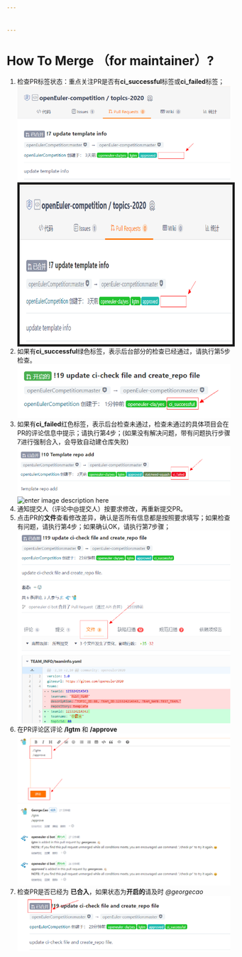 ```yaml
---


---
```


<h1 id="how-to-merge-（for-maintainer）">How To Merge （for maintainer）?</h1>
<ol>
<li>检查PR标签状态：重点关注PR是否有<strong>ci_successful</strong>标签或<strong>ci_failed</strong>标签；<br>
<img src="image/1.png" alt="enter image description here"><br>
<img src="./image/1.png" width="500" height="360" alt="1.png" align="center" border="5"></li>
<li>如果有<strong>ci_successful</strong>绿色标签，表示后台部分的检查已经通过，请执行第5步检查。<br>
<img src="image/2.png" alt="enter image description here"></li>
<li>如果有<strong>ci_failed</strong>红色标签，表示后台检查未通过，检查未通过的具体项目会在PR的评论信息中提示；请执行第4步；(如果没有解决问题，带有问题执行步骤7进行强制合入，会导致自动建仓库失败)<br>
<img src="image/3.png" alt="enter image description here"><br>
<img src="image/8.png" alt="enter image description here"></li>
<li>通知提交人（评论中@提交人）按要求修改，再重新提交PR。</li>
<li>点击PR的<strong>文件</strong>查看修改差异，确认是否所有信息都是按照要求填写；如果检查有问题，请执行第4步；如果确认OK，请执行第7步骤；<br>
<img src="image/4.png" alt="enter image description here"></li>
<li>在PR评论区评论 <strong>/lgtm</strong> 和 <strong>/approve</strong><br>
<img src="image/5.png" alt="enter image description here"><br>
<img src="image/6.png" alt="enter image description here"></li>
<li>检查PR是否已经为 <strong>已合入</strong>，如果状态为<strong>开启的</strong>请及时 <em>@georgecao</em><br>
<img src="image/7.png" alt="enter image description here"></li>
</ol>

